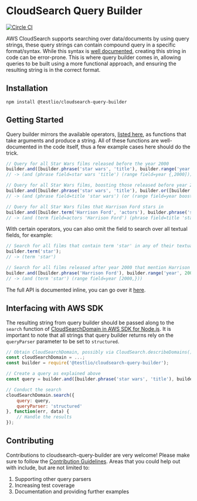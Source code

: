 # CloudSearch Query Builder

[![Circle CI](https://circleci.com/gh/Testlio/cloudsearch-query-builder.svg?style=svg&circle-token=d54ae21cd46be4af9e25e907ae030dbfc8c3cdff)](https://circleci.com/gh/Testlio/cloudsearch-query-builder)

AWS CloudSearch supports searching over data/documents by using query strings, these query strings can contain compound query in a specific format/syntax. While this syntax is [well documented](http://docs.aws.amazon.com/cloudsearch/latest/developerguide/searching-compound-queries.html), creating this string in code can be error-prone. This is where query builder comes in, allowing queries to be built using a more functional approach, and ensuring the resulting string is in the correct format.

## Installation

```
npm install @testlio/cloudsearch-query-builder
```

## Getting Started

Query builder mirrors the available operators, [listed here](http://docs.aws.amazon.com/cloudsearch/latest/developerguide/searching-compound-queries.html), as functions that take arguments and produce a string. All of these functions are well-documented in the code itself, thus a few example cases here should do the trick.

```js
// Query for all Star Wars films released before the year 2000
builder.and([builder.phrase('star wars', 'title'), builder.range('year', undefined, 2000)]);
// -> (and (phrase field=star wars 'title') (range field=year {,2000]))
```

```js
// Query for all Star Wars films, boosting those released before year 2000
builder.and([builder.phrase('star wars', 'title'), builder.or([builder.range('year', undefined, 2000, { boost: 4 }), builder.range('year', 2000)])]);
// -> (and (phrase field=title 'star wars') (or (range field=year boost=4 {,2000]) (range field=year [2000,})))
```

```js
// Query for all Star Wars films that Harrison Ford stars in
builder.and([builder.term('Harrison Ford', 'actors'), builder.phrase('star wars', 'title')]);
// -> (and (term field=actors 'Harrison Ford') (phrase field=title 'star wars'))
```

With certain operators, you can also omit the field to search over all textual fields, for example:

```js
// Search for all films that contain term 'star' in any of their textual fields
builder.term('star');
// -> (term 'star')

// Search for all films released after year 2000 that mention Harrison Ford
builder.and([builder.phrase('Harrison Ford'), builder.range('year', 2000)]);
// -> (and (term 'star') (range field=year [2000,}))
```

The full API is documented inline, you can go over it [here](index.js).

## Interfacing with AWS SDK

The resulting string from query builder should be passed along to the `search` function of [CloudSearchDomain in AWS SDK for Node.js](http://docs.aws.amazon.com/AWSJavaScriptSDK/latest/AWS/CloudSearchDomain.html#search-property). It is important to note that all strings that query builder returns rely on the `queryParser` parameter to be set to `structured`.

```js
// Obtain CloudSearchDomain, possibly via CloudSearch.describeDomains()
const cloudSearchDomain = ...;
const builder = require('@testlio/cloudsearch-query-builder');

// Create a query as explained above
const query = builder.and([builder.phrase('star wars', 'title'), builder.range('year', undefined, 2000)]);

// Conduct the search
cloudSearchDomain.search({
    query: query,
    queryParser: 'structured'
}, function(err, data) {
    // Handle the results
});
```

## Contributing

Contributions to cloudsearch-query-builder are very welcome! Please make sure to follow the [Contribution Guidelines](.github/CONTRIBUTING.MD). Areas that you could help out with include, but are not limited to:
1. Supporting other query parsers
2. Increasing test coverage
3. Documentation and providing further examples
